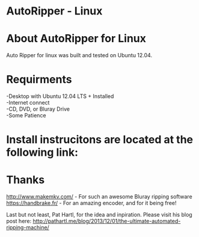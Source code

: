 AutoRipper - Linux
==========

About AutoRipper for Linux
==========
Auto Ripper for linux was built and tested on Ubuntu 12.04.

Requirments
==========
-Desktop with Ubuntu 12.04 LTS + Installed  
-Internet connect  
-CD, DVD, or Bluray Drive  
-Some Patience  

Install instrucitons are located at the following link:
==========


Thanks
==========
http://www.makemkv.com/ - For such an awesome Bluray ripping software
https://handbrake.fr/ - For an amazing encoder, and for it being free!

Last but not least, Pat Hartl, for the idea and inpiration.
Please visit his blog post here: http://pathartl.me/blog/2013/12/01/the-ultimate-automated-ripping-machine/
